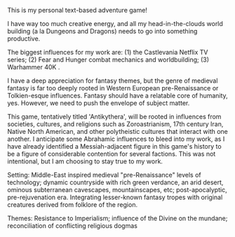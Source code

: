 This is my personal text-based adventure game!

I have way too much creative energy, and all my head-in-the-clouds world building (a la Dungeons and Dragons) needs to go into something productive.

The biggest influences for my work are: (1) the Castlevania Netflix TV series; (2) Fear and Hunger combat mechanics and worldbuilding; (3) Warhammer 40K .

I have a deep appreciation for fantasy themes, but the genre of medieval fantasy is far too deeply rooted in Western European pre-Renaissance or Tolkien-esque influences.
Fantasy should have a relatable core of humanity, yes. However, we need to push the envelope of subject matter.

This game, tentatively titled 'Antikythera', will be rooted in influences from societies, cultures, and religions such as Zoroastrianism, 17th century Iran,
Native North American, and other polytheistic cultures that interact with one another. I anticipate some Abrahamic influences to bleed into my work, as I have
already identified a Messiah-adjacent figure in this game's history to be a figure of considerable contention for several factions. This was not intentional, but I am choosing to stay true to my work.

Setting: Middle-East inspired medieval "pre-Renaissance" levels of technology; dynamic countryside with rich green verdance, an arid desert, ominous subterranean cavescapes, 
mountainscapes, etc; post-apocalyptic, pre-rejuvenation era. Integrating lesser-known fantasy tropes with original creatures derived from folklore of the region. 

Themes: Resistance to Imperialism; influence of the Divine on the mundane; reconciliation of conflicting religious dogmas
